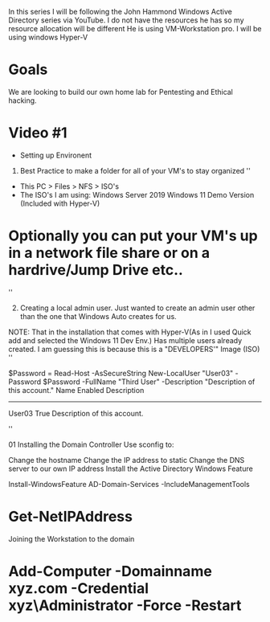 In this series I will be following the John Hammond Windows Active Directory series via YouTube.
I do not have the resources he has so my resource allocation will be different
He is using VM-Workstation pro. I will be using windows Hyper-V
# Goals
We are looking to build our own home lab for Pentesting and Ethical hacking. 

# Video #1
-   Setting up Environent

1. Best Practice to make a folder for all of your VM's to stay organized
''
- This PC > Files > NFS > ISO's
- The ISO's I am using: Windows Server 2019
                        Windows 11 Demo Version (Included with Hyper-V)

# Optionally you can put your VM's up in a network file share or on a hardrive/Jump Drive etc.. 

''

2. Creating a local admin user. Just wanted to create an admin user other than the one that Windows Auto creates for us.

NOTE: That in the installation that comes with Hyper-V(As in I used Quick add and selected the Windows 11 Dev Env.) Has multiple users already created. I am guessing this is because this is a "DEVELOPERS'" Image (ISO)
''

$Password = Read-Host -AsSecureString
New-LocalUser "User03" -Password $Password -FullName "Third User" -Description "Description of this account."
Name    Enabled  Description
----    -------  -----------
User03  True     Description of this account. 

''


01 Installing the Domain Controller
Use sconfig to:

Change the hostname
Change the IP address to static
Change the DNS server to our own IP address
Install the Active Directory Windows Feature

  Install-WindowsFeature AD-Domain-Services -IncludeManagementTools
# Get-NetIPAddress
  Joining the Workstation to the domain
# Add-Computer -Domainname xyz.com -Credential xyz\Administrator -Force -Restart





